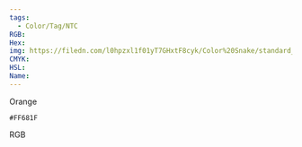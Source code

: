 ```yaml
---
tags:
  - Color/Tag/NTC
RGB:
Hex:
img: https://filedn.com/l0hpzxl1f01yT7GHxtF8cyk/Color%20Snake/standard_csv_to_svg//FF681F.svg
CMYK:
HSL:
Name:
---
```

Orange
```palette
#FF681F
```
RGB
